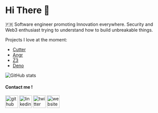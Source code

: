 # Hi There :wave:

🇫🇷 Software engineer promoting Innovation everywhere. Security and Web3 enthusiast trying to understand how to build unbreakable things.

Projects I love at the moment:
* [Cutter](https://github.com/radareorg/cutter)
* [Angr](https://github.com/angr/angr)
* [Z3](https://github.com/Z3Prover/z3)
* [Deno](https://github.com/denoland/deno)

![GitHub stats](https://github-readme-stats.vercel.app/api?username=loicttn&show_icons=true)

#### Contact me !

[<img src='https://cdn.jsdelivr.net/npm/simple-icons@3.0.1/icons/github.svg' alt='github' height='40'>](https://github.com/loicttn)  [<img src='https://cdn.jsdelivr.net/npm/simple-icons@3.0.1/icons/linkedin.svg' alt='linkedin' height='40'>](https://www.linkedin.com/in/loicttn/)  [<img src='https://cdn.jsdelivr.net/npm/simple-icons@3.0.1/icons/twitter.svg' alt='twitter' height='40'>](https://twitter.com/pwnh4)  [<img src='https://cdn.jsdelivr.net/npm/simple-icons@3.0.1/icons/icloud.svg' alt='website' height='40'>](https://pwnh4.com)  

